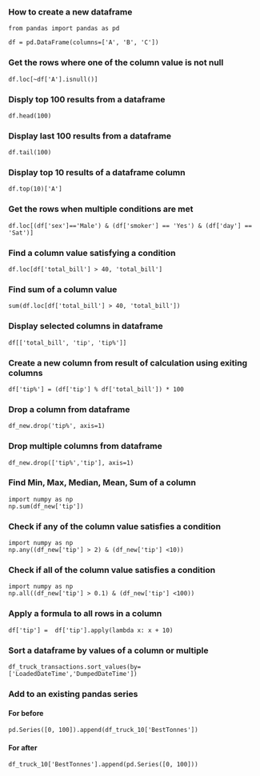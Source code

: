 ### How to create a new dataframe
```
from pandas import pandas as pd

df = pd.DataFrame(columns=['A', 'B', 'C'])
```

### Get the rows where one of the column value is not null
```
df.loc[~df['A'].isnull()]
```

### Disply top 100 results from a dataframe
```
df.head(100)
```
### Display last 100 results from a dataframe
```
df.tail(100)
```
### Display top 10 results of a dataframe column
```
df.top(10)['A']
```
### Get the rows when multiple conditions are met
```
df.loc[(df['sex']=='Male') & (df['smoker'] == 'Yes') & (df['day'] == 'Sat')]
```
### Find a column value satisfying a condition
```
df.loc[df['total_bill'] > 40, 'total_bill']
```
### Find sum of a column value
```
sum(df.loc[df['total_bill'] > 40, 'total_bill'])
```
### Display selected columns in dataframe
```
df[['total_bill', 'tip', 'tip%']]
```
### Create a new column from result of calculation using exiting columns
```
df['tip%'] = (df['tip'] % df['total_bill']) * 100
```
### Drop a column from dataframe
```
df_new.drop('tip%', axis=1)
```
### Drop multiple columns from dataframe
```
df_new.drop(['tip%','tip'], axis=1)
```
### Find Min, Max, Median, Mean, Sum of a column
```
import numpy as np
np.sum(df_new['tip'])
```
### Check if any of the column value satisfies a condition
```
import numpy as np
np.any((df_new['tip'] > 2) & (df_new['tip'] <10))
```
### Check if all of the column value satisfies a condition
```
import numpy as np
np.all((df_new['tip'] > 0.1) & (df_new['tip'] <100))
```
### Apply a formula to all rows in a column
```
df['tip'] =  df['tip'].apply(lambda x: x + 10)
```
### Sort a dataframe by values of a column or multiple
```
df_truck_transactions.sort_values(by=['LoadedDateTime','DumpedDateTime'])
```
### Add to an existing pandas series
#### For before
```
pd.Series([0, 100]).append(df_truck_10['BestTonnes'])
```
#### For after
```
df_truck_10['BestTonnes'].append(pd.Series([0, 100]))
```

